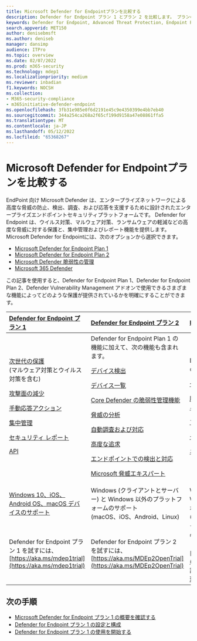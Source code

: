 ```yaml
---
title: Microsoft Defender for Endpointプランを比較する
description: Defender for Endpoint プラン 1 とプラン 2 を比較します。 プランの違いについて理解し、組織のニーズに合ったプランを選択します。
keywords: Defender for Endpoint, Advanced Threat Protection, Endpoint Protection
search.appverid: MET150
author: denisebmsft
ms.author: deniseb
manager: dansimp
audience: ITPro
ms.topic: overview
ms.date: 02/07/2022
ms.prod: m365-security
ms.technology: mdep1
ms.localizationpriority: medium
ms.reviewer: inbadian
f1.keywords: NOCSH
ms.collection:
- M365-security-compliance
- m365initiative-defender-endpoint
ms.openlocfilehash: 3fb31e985e0f6d2191e45c9e4350399e4bb7eb40
ms.sourcegitcommit: 344a254ca268a2f65cf199d9158a47e08861ffa5
ms.translationtype: MT
ms.contentlocale: ja-JP
ms.lasthandoff: 05/12/2022
ms.locfileid: "65368267"
---
```

# <a name="compare-microsoft-defender-for-endpoint-plans"></a>Microsoft Defender for Endpointプランを比較する

EndPoint 向け Microsoft Defender は、エンタープライズネットワークによる高度な脅威の防止、検出、調査、および応答を支援するために設計されたエンタープライズエンドポイントセキュリティプラットフォームです。 Defender for Endpoint は、ウイルス対策、マルウェア対策、ランサムウェアの軽減などの高度な脅威に対する保護と、集中管理およびレポート機能を提供します。 Microsoft Defender for Endpointには、次のオプションから選択できます。

- [Microsoft Defender for Endpoint Plan 1](https://go.microsoft.com/fwlink/p/?linkid=2154037)
- [Microsoft Defender for Endpoint Plan 2](https://go.microsoft.com/fwlink/p/?linkid=2154037)
- [Microsoft Defender 脆弱性の管理](../defender-vulnerability-management/index.yml)
- [Microsoft 365 Defender](https://go.microsoft.com/fwlink/?linkid=2118804)

この記事を使用すると、Defender for Endpoint Plan 1、Defender for Endpoint Plan 2、Defender Vulnerability Management アドオンで使用できるさまざまな機能によってどのような保護が提供されているかを明確にすることができます。

| [Defender for Endpoint プラン 1](defender-endpoint-plan-1.md) | [Defender for Endpoint プラン 2](microsoft-defender-endpoint.md) | [Defender 脆弱性管理アドオン](../defender-vulnerability-management/defender-vulnerability-management-capabilities.md)|
|:---|:---|:---|
| [次世代の保護](defender-endpoint-plan-1.md#next-generation-protection) <br/>(マルウェア対策とウイルス対策を含む) <p> [攻撃面の減少](defender-endpoint-plan-1.md#attack-surface-reduction) <p> [手動応答アクション](defender-endpoint-plan-1.md#manual-response-actions) <p> [集中管理](defender-endpoint-plan-1.md#centralized-management) <p>[セキュリティ レポート](defender-endpoint-plan-1.md#reporting) <p>[API](defender-endpoint-plan-1.md#apis) | Defender for Endpoint Plan 1 の機能に加えて、次の機能も含まれます。 <p> <p> [デバイス検出](device-discovery.md) <p> [デバイス一覧](machines-view-overview.md) <p> [Core Defender の脆弱性管理機能](../defender-vulnerability-management/defender-vulnerability-management-capabilities.md) <p> [脅威の分析](threat-analytics.md) <p> [自動調査および対応](automated-investigations.md) <p> [高度な追求](advanced-hunting-overview.md) <p> [エンドポイントでの検出と対応](overview-endpoint-detection-response.md) <p> [Microsoft 脅威エキスパート](microsoft-threat-experts.md) | Defender for Endpoint プラン 2 のその他の Defender 脆弱性管理: <p> [セキュリティ ベースラインの評価](../defender-vulnerability-management/tvm-security-baselines.md) <p> [脆弱なアプリケーションをブロックする](../defender-vulnerability-management/tvm-block-vuln-apps.md) <p> [ブラウザー拡張機能](../defender-vulnerability-management/tvm-browser-extensions.md) <p> [デジタル証明書の評価](../defender-vulnerability-management/tvm-certificate-inventory.md) <p> [ネットワーク共有分析](../defender-vulnerability-management/tvm-network-share-assessment.md)|
| [Windows 10、iOS、Android OS、macOS デバイスのサポート](defender-endpoint-plan-1.md#cross-platform-support) | Windows (クライアントとサーバー) と Windows 以外のプラットフォームのサポート<br/> (macOS、iOS、Android、Linux) | Windows (クライアントとサーバー) と Windows 以外のプラットフォームのサポート<br/> (macOS、iOS、Android、Linux) |
| Defender for Endpoint プラン 1 を試すには、 [https://aka.ms/mdep1trial](https://aka.ms/mdep1trial) | Defender for Endpoint プラン 2 を試すには、 [https://aka.ms/MDEp2OpenTrial](https://aka.ms/MDEp2OpenTrial) | アドオンMicrosoft Defender 脆弱性の管理試すには、次のページを参照してください[https://aka.ms/AddonPreviewTrial](https://aka.ms/AddonPreviewTrial)。 詳細については、「 [Defender 脆弱性管理の取得」を](../defender-vulnerability-management/get-defender-vulnerability-management.md)参照してください。

## <a name="next-steps"></a>次の手順

- [Microsoft Defender for Endpoint プラン 1 の概要を確認する](defender-endpoint-plan-1.md)
- [Defender for Endpoint プラン 1 の設定と構成](mde-p1-setup-configuration.md)
- [Defender for Endpoint プラン 1 の使用を開始する](mde-plan1-getting-started.md)
